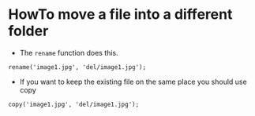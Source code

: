 # HowTo move a file into a different folder

- The `rename` function does this.

`rename('image1.jpg', 'del/image1.jpg');`

- If you want to keep the existing file on the same place you should use copy
  
`copy('image1.jpg', 'del/image1.jpg');`
